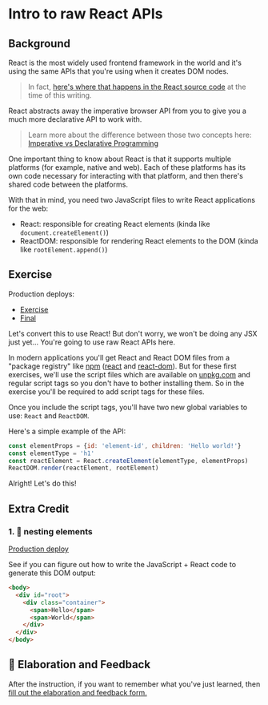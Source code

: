 # Intro to raw React APIs

## Background

React is the most widely used frontend framework in the world and it's using the
same APIs that you're using when it creates DOM nodes.

> In fact,
> [here's where that happens in the React source code](https://github.com/facebook/react/blob/48907797294340b6d5d8fecfbcf97edf0691888d/packages/react-dom/src/client/ReactDOMComponent.js#L416)
> at the time of this writing.

React abstracts away the imperative browser API from you to give you a much more
declarative API to work with.

> Learn more about the difference between those two concepts here:
> [Imperative vs Declarative Programming](https://tylermcginnis.com/imperative-vs-declarative-programming/)

One important thing to know about React is that it supports multiple platforms
(for example, native and web). Each of these platforms has its own code
necessary for interacting with that platform, and then there's shared code
between the platforms.

With that in mind, you need two JavaScript files to write React applications for
the web:

- React: responsible for creating React elements (kinda like
  `document.createElement()`)
- ReactDOM: responsible for rendering React elements to the DOM (kinda like
  `rootElement.append()`)

## Exercise

Production deploys:

- [Exercise](http://react-fundamentals.netlify.app/isolated/exercise/02.html)
- [Final](http://react-fundamentals.netlify.app/isolated/final/02.html)

Let's convert this to use React! But don't worry, we won't be doing any JSX just
yet... You're going to use raw React APIs here.

In modern applications you'll get React and React DOM files from a "package
registry" like [npm](https://npmjs.com) ([react](https://npm.im/react) and
[react-dom](https://npm.im/react-dom)). But for these first exercises, we'll use
the script files which are available on [unpkg.com](https://unpkg.com) and
regular script tags so you don't have to bother installing them. So in the
exercise you'll be required to add script tags for these files.

Once you include the script tags, you'll have two new global variables to use:
`React` and `ReactDOM`.

Here's a simple example of the API:

```javascript
const elementProps = {id: 'element-id', children: 'Hello world!'}
const elementType = 'h1'
const reactElement = React.createElement(elementType, elementProps)
ReactDOM.render(reactElement, rootElement)
```

Alright! Let's do this!

## Extra Credit

### 1. 💯 nesting elements

[Production deploy](http://react-fundamentals.netlify.app/isolated/final/02.extra-1.html)

See if you can figure out how to write the JavaScript + React code to generate
this DOM output:

```html
<body>
  <div id="root">
    <div class="container">
      <span>Hello</span>
      <span>World</span>
    </div>
  </div>
</body>
```

## 🦉 Elaboration and Feedback

<div>
<span>After the instruction, if you want to remember what you've just learned, then </span>
<a rel="noopener noreferrer" target="_blank" href="https://ws.kcd.im/?ws=React%20Fundamentals%20%E2%9A%9B&e=02%3A%20Intro%20to%20raw%20React%20APIs&em=fluxy%40fluxpower.io">
  fill out the elaboration and feedback form.
</a>
</div>
